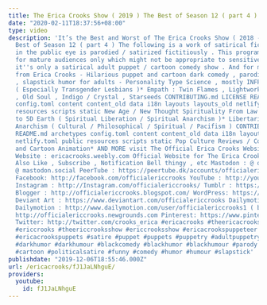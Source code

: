 ```yaml
---
title: The Erica Crooks Show ( 2019 ) The Best of Season 12 ( part 4 )
date: "2020-02-11T18:37:56+08:00"
type: video
description: 'It’s the Best and Worst of The Erica Crooks Show ( 2018 - 2019 ) The
  Best of Season 12 ( part 4 ) The following is a work of satirical fiction . Anyone
  in the public eye is parodied / satirized fictitiously . This program is intended
  for mature audiences only which might not be appropriate to sensitive viewers. Besides,
  it''s only a satirical adult puppet / cartoon comedy show . And for more content
  from Erica Crooks - Hilarious puppet and cartoon dark comedy , parodies , satire
  , slapstick humor for adults - Personality Type Science , mostly INFP* LGBTQ+ activism
  ( Especially Transgender Lesbians )* Empath : Twin Flames , Lightworker , Heyoka
  , Old Soul , Indigo / Crystal , Starseeds CONTRIBUTING.md LICENSE README.md archetypes
  config.toml content content_old data i18n layouts layouts_old netlify.toml public
  resources scripts static New Age / New Thought Spirituality From Law of Attraction
  to 5D Earth ( Spiritual Liberation / Spiritual Anarchism )* Libertarian Socialist
  Anarchism ( Cultural / Philosophical / Spiritual / Pacifism ) CONTRIBUTING.md LICENSE
  README.md archetypes config.toml content content_old data i18n layouts layouts_old
  netlify.toml public resources scripts static Pop Culture Reviews / Comic Con / Puppets
  and Cartoon Animation* AND MORE visit The Official Erica Crooks Websites : Personal
  Website : ericacrooks.weebly.com Official Website for The Erica Crooks Show : officialericcrooks.weebly.com
  Also Like , Subscribe , Notification Bell thingy , etc Mastodon : @ officialericcrooks
  @ mastodon.social PeerTube : https://peertube.dk/accounts/officialericcrooks/video-channels
  Facebook: http://facebook.com/officialericcrooks YouTube : http://youtube.com/user/officialericcrooks
  Instagram : http://Instagram.com/officialericcrooks/ Tumblr : https://officialericcrooks.tumblr.com/
  Blogger : http://officialericcrooks.blogspot.com/ WordPress: https://officialericcrooks.wordpress.com
  Deviant Art : https://www.deviantart.com/officialericcrooks Dailymotion : http://www.dailymotion.com/user/officialericcrooks
  Dailymotion : http://www.dailymotion.com/user/officialericcrooks1 ( backup ) Newgrounds:
  http://officialericcrooks.newgrounds.com Pinterest: https://www.pinterest.com/officialec1/
  Twitter: http://twitter.com/crooks_erica #ericacrooks #theericacrooksshow #ericacrooksshow
  #ericcrooks #theericcrooksshow #ericcrooksshow #ericacrookspuppeteer #ericacrookspuppet
  #ericacrookspuppets #satire #puppet #puppets #puppetry #adultpuppetry #darkcomedy
  #darkhumor #darkhumour #blackcomedy #blackhumor #blackhumour #parody #parodies #cartoons
  #cartoon #politicalsatire #funny #comedy #humor #humour #slapstick'
publishdate: "2019-12-06T18:55:46.000Z"
url: /ericacrooks/fJ1JaLNhguE/
providers:
  youtube:
    id: fJ1JaLNhguE
---
```

